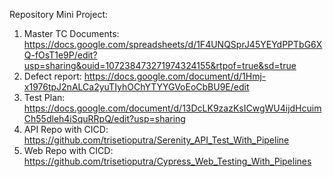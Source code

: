 Repository Mini Project:
1. Master TC Documents: https://docs.google.com/spreadsheets/d/1F4UNQSprJ45YEYdPPTbG6XQ-fOsT1e9P/edit?usp=sharing&ouid=107238473271974324155&rtpof=true&sd=true
2. Defect report: https://docs.google.com/document/d/1Hmj-x1976tpJ2nALCa2yuTIyhOChYTYYGVoEoCbBU9E/edit
3. Test Plan: https://docs.google.com/document/d/13DcLK9zazKsICwgWU4ijdHcuimCh55dleh4iSquRRpQ/edit?usp=sharing
4. API Repo with CICD: https://github.com/trisetioputra/Serenity_API_Test_With_Pipeline
5. Web Repo with CICD: https://github.com/trisetioputra/Cypress_Web_Testing_With_Pipelines
